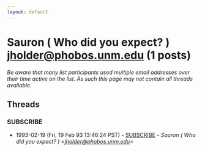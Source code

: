 ```yaml
---
layout: default
---
```


# Sauron ( Who did you expect? ) <jholder@phobos.unm.edu> (1 posts)

_Be aware that many list participants used multiple email addresses over their time active on the list. As such this page may not contain all threads available._

## Threads

### SUBSCRIBE
+ 1993-02-19 (Fri, 19 Feb 93 13:46:24 PST) - [SUBSCRIBE](/archive/1993/02/3a05c0c9175f330d42f75f4fa9e1cf1f0a52ccfd83db4c3f73cf22146aa26a43) - _Sauron ( Who did you expect? ) \<jholder@phobos.unm.edu\>_

